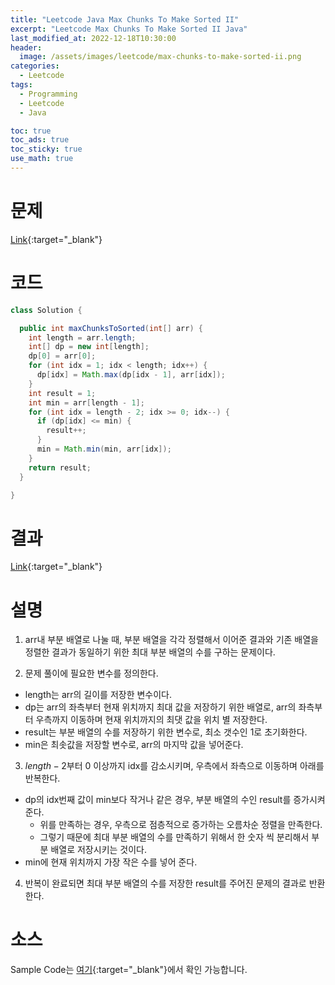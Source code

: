 ```yaml
---
title: "Leetcode Java Max Chunks To Make Sorted II"
excerpt: "Leetcode Max Chunks To Make Sorted II Java"
last_modified_at: 2022-12-18T10:30:00
header:
  image: /assets/images/leetcode/max-chunks-to-make-sorted-ii.png
categories:
  - Leetcode
tags:
  - Programming
  - Leetcode
  - Java

toc: true
toc_ads: true
toc_sticky: true
use_math: true
---
```

# 문제
[Link](https://leetcode.com/problems/max-chunks-to-make-sorted-ii){:target="_blank"}

# 코드
```java
class Solution {

  public int maxChunksToSorted(int[] arr) {
    int length = arr.length;
    int[] dp = new int[length];
    dp[0] = arr[0];
    for (int idx = 1; idx < length; idx++) {
      dp[idx] = Math.max(dp[idx - 1], arr[idx]);
    }
    int result = 1;
    int min = arr[length - 1];
    for (int idx = length - 2; idx >= 0; idx--) {
      if (dp[idx] <= min) {
        result++;
      }
      min = Math.min(min, arr[idx]);
    }
    return result;
  }

}
```

# 결과
[Link](https://leetcode.com/problems/max-chunks-to-make-sorted-ii/submissions/861378708/){:target="_blank"}

# 설명
1. arr내 부분 배열로 나눌 때, 부분 배열을 각각 정렬해서 이어준 결과와 기존 배열을 정렬한 결과가 동일하기 위한 최대 부분 배열의 수를 구하는 문제이다.

2. 문제 풀이에 필요한 변수를 정의한다.
- length는 arr의 길이를 저장한 변수이다.
- dp는 arr의 좌측부터 현재 위치까지 최대 값을 저장하기 위한 배열로, arr의 좌측부터 우측까지 이동하며 현재 위치까지의 최댓 값을 위치 별 저장한다.
- result는 부분 배열의 수를 저장하기 위한 변수로, 최소 갯수인 1로 초기화한다.
- min은 최솟값을 저장할 변수로, arr의 마지막 값을 넣어준다.

3. $length - 2$부터 0 이상까지 idx를 감소시키며, 우측에서 좌측으로 이동하며 아래를 반복한다.
- dp의 idx번째 값이 min보다 작거나 같은 경우, 부분 배열의 수인 result를 증가시켜준다.
  - 위를 만족하는 경우, 우측으로 점층적으로 증가하는 오름차순 정렬을 만족한다.
  - 그렇기 때문에 최대 부분 배열의 수를 만족하기 위해서 한 숫자 씩 분리해서 부분 배열로 저장시키는 것이다.
- min에 현재 위치까지 가장 작은 수를 넣어 준다.

4. 반복이 완료되면 최대 부분 배열의 수를 저장한 result를 주어진 문제의 결과로 반환한다.

# 소스
Sample Code는 [여기](https://github.com/GracefulSoul/leetcode/blob/master/src/main/java/gracefulsoul/problems/MaxChunksToMakeSortedII.java){:target="_blank"}에서 확인 가능합니다.